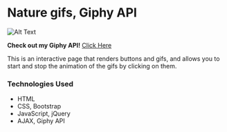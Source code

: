 # Nature gifs, Giphy API


![Alt Text](https://media.giphy.com/media/2csuIJj6TmuKA/giphy.gif)

**Check out my Giphy API!**
[Click Here](https://shimonikeren.github.io/Nature-Giphy/)

This is an interactive page that renders buttons and gifs, and allows you to start and stop the animation of the gifs by clicking on them.

### Technologies Used
- HTML
- CSS, Bootstrap
- JavaScript, jQuery
- AJAX, Giphy API 
